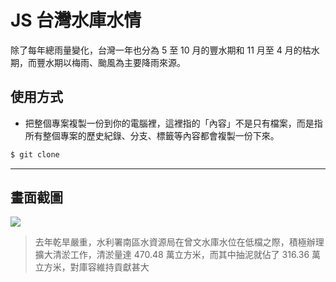 # JS 台灣水庫水情

除了每年總雨量變化，台灣一年也分為 5 至 10 月的豐水期和 11 月至 4 月的枯水期，而豐水期以梅雨、颱風為主要降雨來源。

## 使用方式
- 把整個專案複製一份到你的電腦裡，這裡指的「內容」不是只有檔案，而是指所有整個專案的歷史紀錄、分支、標籤等內容都會複製一份下來。
```sh
$ git clone
```

----

## 畫面截圖
![](https://i.imgur.com/RmBSjjj.png)
> 去年乾旱嚴重，水利署南區水資源局在曾文水庫水位在低檔之際，積極辦理擴大清淤工作，清淤量達 470.48 萬立方米，而其中抽泥就佔了 316.36 萬立方米，對庫容維持貢獻甚大